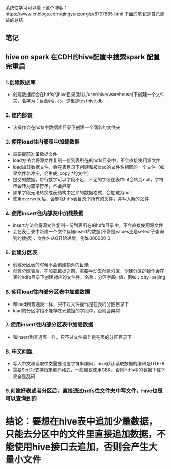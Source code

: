 系统性学习可以看下这个博客：https://www.cnblogs.com/qingyunzong/p/8707885.html  下面的笔记是自己测试的总结
## 笔记
## hive on spark 在CDH的hive配置中搜索spark 配置完重启
### 1.创建数据库
* 创建数据库会在hdfs的hive目录(默认/user/hive/warehouse)下创建一个文件夹，名字为：`数据库名.db`，这里是testhive.db
### 2. 建内部表
* 该操作会在hdfs中数据库目录下创建一个同名的文件夹
### 3. 使用load往内部表中加载数据
* 需要提前准备数据文件
* load方法会将源文件复制一份到表所在的hdfs目录中，不会直接使用源文件
* load加载数据文件，会在表目录下创建和被load的文件名相同的一个文件（如果文件名冲突，会生成_copy_*的文件）
* 提交的数据，每行数字可以字段不足，不足的字段在表中int会转为null，字符串会转为空字符串，不会异常
* 如果字段无法转换成表结构中定义的数据格式，会加载为null
* 使用overwrite后，会删除hdfs表目录下所有的文件，并写入新的文件
### 4. 使用insert往内部表中加载数据
* insert方法会将源文件复制一份到表所在的hdfs目录中，不会直接使用源文件
* 会在表目录中新建一个文件存储insert的数据(不管是values还是select子查询到的数据），文件名从0开始递增，例如000000_0
### 5. 创建分区表
* 创建分区表的时候不会创建额外的目录
* 创建分区表后，在加载数据之前，需要手动去创建分区，创建分区的操作会在表的hdfs目录下创建对应的文件件，名称：分区字段=值，例如：city=beijing
### 6. 使用load往内部分区表中加载数据
* 和load到普通表一样，只不过文件操作是在表的分区目录下
* load的分区字段不能存在元数据的字段中，否则会异常
### 7. 使用insert往内部分区表中加载数据
* 和insert到普通表一样，只不过文件操作是在表的分区目录下
### 8. 中文问题
* 写入中文和读取中文需要设置字符串编码，hive默认读取数据的编码是UTF-8
* 需要SerDe支持指定编码格式，一般建议使用GBK，否则Hdfs中的数据下载下来全是乱码
### 9.创建好表或者分区后，直接通过hdfs往文件夹中写文件，hive也是可以查询到的

# 结论：要想在hive表中追加少量数据，只能去分区中的文件里直接追加数据，不能使用hive接口去追加，否则会产生大量小文件
